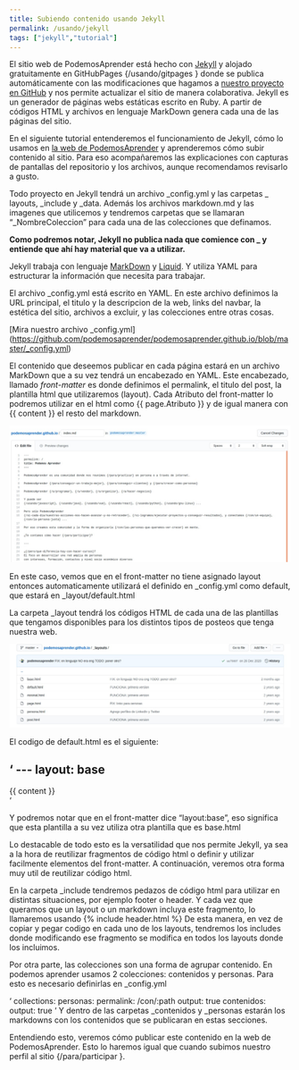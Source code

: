 ```yaml
---
title: Subiendo contenido usando Jekyll
permalink: /usando/jekyll
tags: ["jekyll","tutorial"]
---
```



El sitio web de PodemosAprender está hecho con [Jekyll](https://jekyllrb.com/) y alojado gratuitamente en GitHubPages {/usando/gitpages } donde se publica automáticamente con las modificaciones que hagamos a [nuestro proyecto en GitHub](https://github.com/podemosaprender/podemosaprender.github.io) y nos permite actualizar el sitio de manera colaborativa.
Jekyll es un generador de páginas webs estáticas escrito en Ruby. A partir de códigos HTML y archivos en lenguaje MarkDown genera cada una de las páginas del sitio.


En el siguiente tutorial entenderemos el funcionamiento de Jekyll, cómo lo usamos en [la web de PodemosAprender](http://podemosaprender.org) y aprenderemos cómo subir contenido al sitio. Para eso acompañaremos las explicaciones con capturas de pantallas del repositorio y los archivos, aunque recomendamos revisarlo a gusto.

Todo proyecto en Jekyll tendrá un archivo _config.yml y las carpetas _ layouts, _include y _data. Además los archivos markdown.md y las imagenes que utilicemos y tendremos carpetas que se llamaran “_NombreColeccion” para cada una de las colecciones que definamos.

__Como podremos notar, Jekyll no publica nada que comience con _ y entiende que ahí hay material que va a utilizar.__

Jekyll trabaja con lenguaje [MarkDown](https://markdown.es/) y [Liquid](https://shopify.github.io/liquid/). Y utiliza YAML para estructurar la información que necesita para trabajar.

El archivo _config.yml está escrito en YAML. En este archivo definimos la URL principal, el titulo y la descripcion de la web, links del navbar, la estética del sitio, archivos a excluir, y las colecciones entre otras cosas. 

[Mira nuestro archivo _config.yml] (https://github.com/podemosaprender/podemosaprender.github.io/blob/master/_config.yml)

El contenido que deseemos publicar en cada página estará en un archivo MarkDown que a su vez tendrá un encabezado en YAML. Este encabezado, llamado *front-matter* es donde definimos el permalink, el titulo del post, la plantilla html que utilizaremos (layout).
Cada Atributo del front-matter lo podremos utilizar en el html como {{ page.Atributo }} y de igual manera con {{ content }} el resto del markdown.

<img src="/img/Jekyll1.jpg">

En este caso, vemos que en el front-matter no tiene asignado layout entonces automaticamente utilizará el definido en _config.yml como default, que estará en _layout/default.html

La carpeta _layout tendrá los códigos HTML de cada una de las plantillas que tengamos disponibles para los distintos tipos de posteos que tenga nuestra web.

<img src="/img/Jekyll2.jpg">

El codigo de default.html es el siguiente: 

‘ ---
layout: base
---
<div class="intro-header"></div>
<div role="main" class="container">
  {{ content }}
</div> ‘

Y podremos notar que en el front-matter dice “layout:base”, eso significa que esta plantilla a su vez utiliza otra plantilla que es base.html

Lo destacable de todo esto es la versatilidad que nos permite Jekyll, ya sea a la hora de reutilizar fragmentos de código html o definir y utilizar facilmente elementos del front-matter. A continuación, veremos otra forma muy util de reutilizar código html.

En la carpeta _include tendremos pedazos de código html para utilizar en distintas situaciones, por ejemplo footer o header. Y cada vez que queramos que un layout o un markdown incluya este fragmento, lo llamaremos usando {% include header.html %}
De esta manera, en vez de copiar y pegar codigo en cada uno de los layouts, tendremos los includes donde modificando ese fragmento se modifica en todos los layouts donde los incluimos.

Por otra parte, las colecciones son una forma de agrupar contenido. En podemos aprender usamos 2 colecciones: contenidos y personas. Para esto es necesario definirlas en _config.yml

‘ collections:
   personas:
     permalink: /con/:path
     output: true
   contenidos:
     output: true
‘
Y dentro de las carpetas _contenidos y _personas estarán los markdowns con los contenidos que se publicaran en estas secciones. 

Entendiendo esto, veremos cómo publicar este contenido en la web de PodemosAprender. Esto lo haremos igual que cuando subimos nuestro perfil al sitio {/para/participar }.

